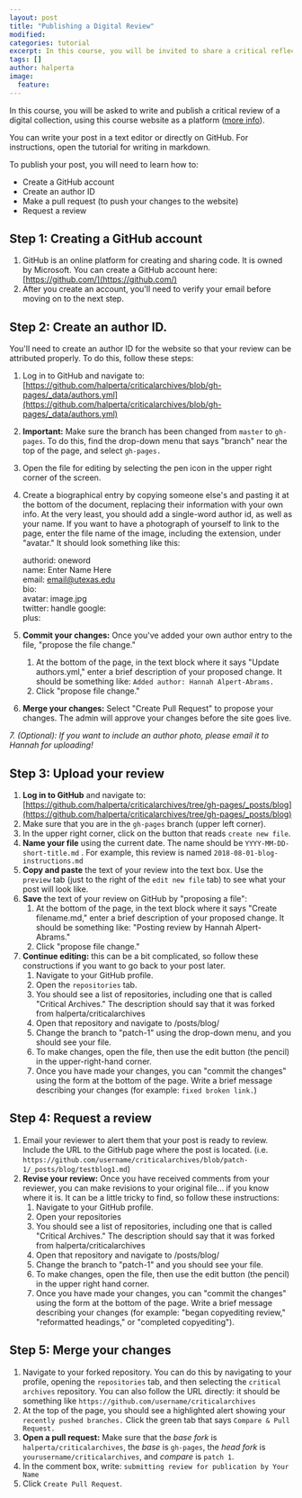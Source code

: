 ```yaml
---
layout: post
title: "Publishing a Digital Review"
modified:
categories: tutorial
excerpt: In this course, you will be invited to share a critical reflection with the public on this course website.  
tags: []
author: halperta
image:
  feature:
---
```

In this course, you will be asked to write and publish a critical review of a digital collection, using this course website as a platform ([more info](../../assignments)). 

You can write your post in a text editor or directly on GitHub. For instructions, open the tutorial for writing in markdown.

To publish your post, you will need to learn how to:
* Create a GitHub account
* Create an author ID
* Make a pull request (to push your changes to the website)
* Request a review

## Step 1: Creating a GitHub account
1. GitHub is an online platform for creating and sharing code. It is owned by Microsoft. You can create a GitHub account here:  
[https://github.com/](https://github.com/)  
2. After you create an account, you'll need to verify your email before moving on to the next step.  

## Step 2: Create an author ID.
You'll need to create an author ID for the website so that your review can be attributed properly. To do this, follow these steps:

1. Log in to GitHub and navigate to:  
[https://github.com/halperta/criticalarchives/blob/gh-pages/_data/authors.yml](https://github.com/halperta/criticalarchives/blob/gh-pages/_data/authors.yml)
2. **Important:** Make sure the branch has been changed from `master` to `gh-pages`. To do this, find the drop-down menu that says "branch" near the top of the page, and select `gh-pages.`
3. Open the file for editing by selecting the pen icon in the upper right corner of the screen. 
4. Create a biographical entry by copying someone else's and pasting it at the bottom of the document, replacing their information with your own info. At the very least, you should add a single-word author id, as well as your name. If you want to have a photograph of yourself to link to the page, enter the file name of the image, including the extension, under "avatar." It should look something like this:  

    authorid: oneword  
       name: Enter Name Here  
       email: email@utexas.edu  
       bio:  
       avatar:  image.jpg  
       twitter:  handle
       google:  
         plus:  

5. **Commit your changes:** Once you've added your own author entry to the file, "propose the file change."  
	1. At the bottom of the page, in the text block where it says "Update authors.yml," enter a brief description of your proposed change. It should be something like: `Added author: Hannah Alpert-Abrams.`  
	2. Click "propose file change."

6. **Merge your changes:** Select "Create Pull Request" to propose your changes. The admin will approve your changes before the site goes live.

*7. (Optional): If you want to include an author photo, please email it to Hannah for uploading!*

## Step 3: Upload your review 
1. **Log in to GitHub** and navigate to: [https://github.com/halperta/criticalarchives/tree/gh-pages/_posts/blog](https://github.com/halperta/criticalarchives/tree/gh-pages/_posts/blog)  
2. Make sure that you are in the `gh-pages` branch (upper left corner).
3. In the upper right corner, click on the button that reads `create new file`.
4. **Name your file** using the current date. The name should be `YYYY-MM-DD-short-title.md` . For example, this review is named `2018-08-01-blog-instructions.md`
5. **Copy and paste** the text of your review into the text box. Use the `preview` tab (just to the right of the `edit new file` tab) to see what your post will look like.
6. **Save** the text of your review on GitHub by "proposing a file":
	1. At the bottom of the page, in the text block where it says "Create filename.md," enter a brief description of your proposed change. It should be something like: "Posting review by Hannah Alpert-Abrams." 
	2. Click "propose file change."
7. **Continue editing:** this can be a bit complicated, so follow these constructions if you want to go back to your post later.
	1. Navigate to your GitHub profile.
	2. Open the `repositories` tab.
	3. You should see a list of repositories, including one that is called "Critical Archives." The description should say that it was forked from halperta/criticalarchives 
	4. Open that repository and navigate to /posts/blog/
	5. Change the branch to "patch-1" using the drop-down menu, and you should see your file.
	6. To make changes, open the file, then use the edit button (the pencil) in the upper-right-hand corner. 
	7. Once you have made your changes, you can "commit the changes" using the form at the bottom of the page. Write a brief message describing your changes (for example: `fixed broken link.`)

## Step 4: Request a review
1. Email your reviewer to alert them that your post is ready to review. Include the URL to the GitHub page where the post is located. (i.e. `https://github.com/username/criticalarchives/blob/patch-1/_posts/blog/testblog1.md`)
2. **Revise your review:** Once you have received comments from your reviewer, you can make revisions to your original file... if you know where it is. It can be a little tricky to find, so follow these instructions:
	1. Navigate to your GitHub profile.
	2. Open your repositories
	3. You should see a list of repositories, including one that is called "Critical Archives." The description should say that it was forked from halperta/criticalarchives 
	4. Open that repository and navigate to /posts/blog/
	5. Change the branch to "patch-1" and you should see your file.
	6. To make changes, open the file, then use the edit button (the pencil) in the upper right hand corner. 
	7. Once you have made your changes, you can "commit the changes" using the form at the bottom of the page. Write a brief message describing your changes (for example: "began copyediting review," "reformatted headings," or "completed copyediting").
 
## Step 5: Merge your changes
1. Navigate to your forked repository. You can do this by navigating to your profile, opening the `repositories` tab, and then selecting the `critical archives` repository. You can also follow the URL directly: it should be something like `https://github.com/username/criticalarchives`
2. At the top of the page, you should see a highlighted alert showing your `recently pushed branches.` Click the green tab that says `Compare & Pull Request.`
3. **Open a pull request:** Make sure that the *base fork* is `halperta/criticalarchives`, the *base* is `gh-pages`, the *head fork* is `yourusername/criticalarchives`, and *compare* is `patch 1`.
4. In the comment box, write: `submitting review for publication by Your Name`
5. Click `Create Pull Request`.



